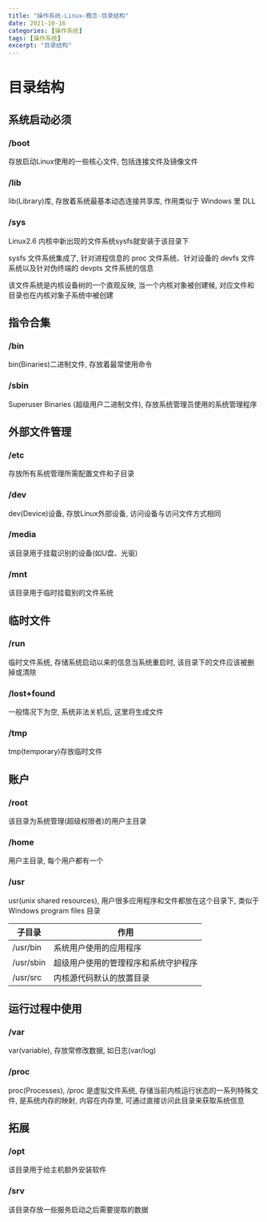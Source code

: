 ```yaml
---
title: "操作系统-Linux-概念-目录结构"
date: 2021-10-16
categories: [操作系统]
tags: [操作系统]
excerpt: "目录结构"
---
```


# 目录结构

## 系统启动必须

### /boot

存放启动Linux使用的一些核心文件, 包括连接文件及镜像文件

### /lib

lib(Library)库, 存放着系统最基本动态连接共享库, 作用类似于 Windows 里 DLL

### /sys

Linux2.6 内核中新出现的文件系统sysfs就安装于该目录下

sysfs 文件系统集成了, 针对进程信息的 proc 文件系统、针对设备的 devfs 文件系统以及针对伪终端的 devpts 文件系统的信息

该文件系统是内核设备树的一个直观反映, 当一个内核对象被创建候, 对应文件和目录也在内核对象子系统中被创建

## 指令合集

### /bin

bin(Binaries)二进制文件, 存放着最常使用命令

### /sbin

Superuser Binaries (超级用户二进制文件), 存放系统管理员使用的系统管理程序

## 外部文件管理

### /etc

存放所有系统管理所需配置文件和子目录

### /dev

dev(Device)设备, 存放Linux外部设备, 访问设备与访问文件方式相同

### /media

该目录用于挂载识别的设备(如U盘、光驱)

### /mnt

该目录用于临时挂载别的文件系统

## 临时文件

### /run

临时文件系统, 存储系统启动以来的信息当系统重启时, 该目录下的文件应该被删掉或清除

### /lost+found

一般情况下为空, 系统非法关机后, 这里将生成文件

### /tmp

tmp(temporary)存放临时文件

## 账户

### /root

该目录为系统管理(超级权限者)的用户主目录

### /home

用户主目录, 每个用户都有一个

### /usr

usr(unix shared resources), 用户很多应用程序和文件都放在这个目录下, 类似于 Windows program files 目录

| 子目录    | 作用                               |
| --------- | --------------------------------- |
| /usr/bin  | 系统用户使用的应用程序              |
| /usr/sbin | 超级用户使用的管理程序和系统守护程序 |
| /usr/src  | 内核源代码默认的放置目录            |

## 运行过程中使用

### /var

var(variable), 存放常修改数据, 如日志(var/log)

### /proc

proc(Processes), /proc 是虚拟文件系统, 存储当前内核运行状态的一系列特殊文件, 是系统内存的映射, 内容在内存里, 可通过直接访问此目录来获取系统信息

## 拓展

### /opt

该目录用于给主机额外安装软件

### /srv

该目录存放一些服务启动之后需要提取的数据
